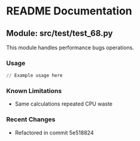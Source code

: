 # README Documentation

## Module: src/test/test_68.py

This module handles performance bugs operations.

### Usage

```python
// Example usage here
```

### Known Limitations

- Same calculations repeated CPU waste

### Recent Changes

- Refactored in commit 5e518824
